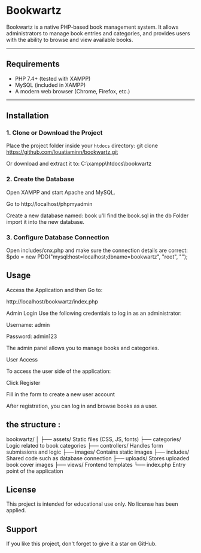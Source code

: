 # Bookwartz

Bookwartz is a native PHP-based book management system. It allows administrators to manage book entries and categories, and provides users with the ability to browse and view available books.

---

## Requirements

- PHP 7.4+ (tested with XAMPP)
- MySQL (included in XAMPP)
- A modern web browser (Chrome, Firefox, etc.)

---

## Installation

### 1. Clone or Download the Project

Place the project folder inside your `htdocs` directory:
git clone https://github.com/louatiaminn/bookwartz.git

Or download and extract it to:
C:\xampp\htdocs\bookwartz

### 2. Create the Database
Open XAMPP and start Apache and MySQL.

Go to http://localhost/phpmyadmin

Create a new database named: book
u'll find the book.sql in the db Folder import it into the new database.

### 3. Configure Database Connection
Open includes/cnx.php and make sure the connection details are correct:
$pdo = new PDO("mysql:host=localhost;dbname=bookwartz", "root", "");

## Usage

Access the Application and then Go to:

http://localhost/bookwartz/index.php

Admin Login
Use the following credentials to log in as an administrator:

Username: admin

Password: admin123

The admin panel allows you to manage books and categories.

User Access

To access the user side of the application:

Click Register

Fill in the form to create a new user account

After registration, you can log in and browse books as a user.


## the structure :

bookwartz/
│
├── assets/          Static files (CSS, JS, fonts)
├── categories/      Logic related to book categories
├── controllers/     Handles form submissions and logic
├── images/          Contains static images
├── includes/        Shared code such as database connection
├── uploads/         Stores uploaded book cover images
├── views/           Frontend templates
└── index.php        Entry point of the application

## License
This project is intended for educational use only. No license has been applied.


## Support
If you like this project, don't forget to give it a star on GitHub.

